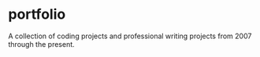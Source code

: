 # portfolio
A collection of coding projects and professional writing projects from 2007 through the present.
